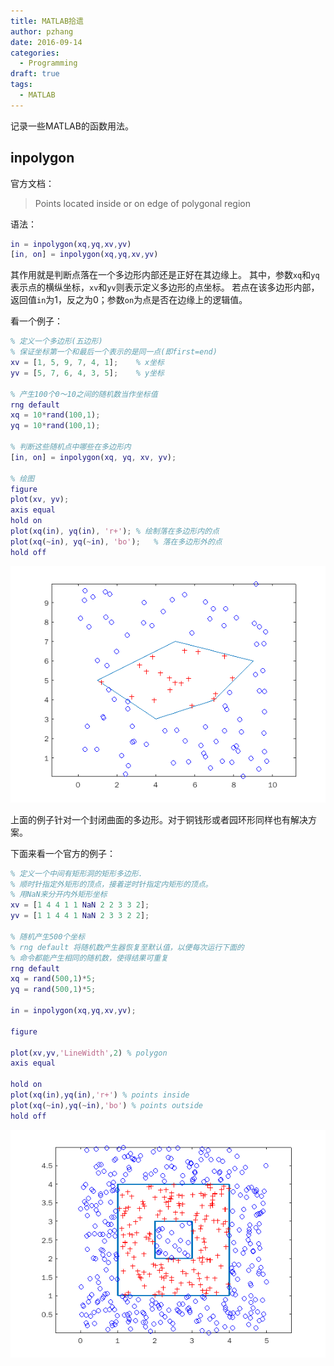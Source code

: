 ```yaml
---
title: MATLAB拾遗
author: pzhang
date: 2016-09-14
categories:
  - Programming
draft: true
tags:
  - MATLAB
---
```



记录一些MATLAB的函数用法。

<!--more-->
## inpolygon

官方文档：

> Points located inside or on edge of polygonal region

语法：
``` matlab
in = inpolygon(xq,yq,xv,yv)
[in, on] = inpolygon(xq,yq,xv,yv)
```

其作用就是判断点落在一个多边形内部还是正好在其边缘上。
其中，参数`xq`和`yq`表示点的横纵坐标，`xv`和`yv`则表示定义多边形的点坐标。
若点在该多边形内部，返回值`in`为1，反之为0；参数`on`为点是否在边缘上的逻辑值。

看一个例子：

``` matlab
% 定义一个多边形(五边形)
% 保证坐标第一个和最后一个表示的是同一点(即first=end)
xv = [1, 5, 9, 7, 4, 1];    % x坐标
yv = [5, 7, 6, 4, 3, 5];    % y坐标

% 产生100个0～10之间的随机数当作坐标值
rng default
xq = 10*rand(100,1);
yq = 10*rand(100,1);

% 判断这些随机点中哪些在多边形内
[in, on] = inpolygon(xq, yq, xv, yv);

% 绘图
figure
plot(xv, yv);
axis equal
hold on
plot(xq(in), yq(in), 'r+'); % 绘制落在多边形内的点
plot(xq(~in), yq(~in), 'bo');   % 落在多边形外的点
hold off
```

![](/images/2016091400.png)

上面的例子针对一个封闭曲面的多边形。对于铜钱形或者园环形同样也有解决方案。

下面来看一个官方的例子：

``` matlab
% 定义一个中间有矩形洞的矩形多边形.
% 顺时针指定外矩形的顶点，接着逆时针指定内矩形的顶点。
% 用NaN来分开内外矩形坐标
xv = [1 4 4 1 1 NaN 2 2 3 3 2];
yv = [1 1 4 4 1 NaN 2 3 3 2 2];

% 随机产生500个坐标
% rng default 将随机数产生器恢复至默认值，以便每次运行下面的
% 命令都能产生相同的随机数，使得结果可重复
rng default
xq = rand(500,1)*5;
yq = rand(500,1)*5;

in = inpolygon(xq,yq,xv,yv);

figure

plot(xv,yv,'LineWidth',2) % polygon
axis equal

hold on
plot(xq(in),yq(in),'r+') % points inside
plot(xq(~in),yq(~in),'bo') % points outside
hold off
```

![](/images/2016091401.png)
